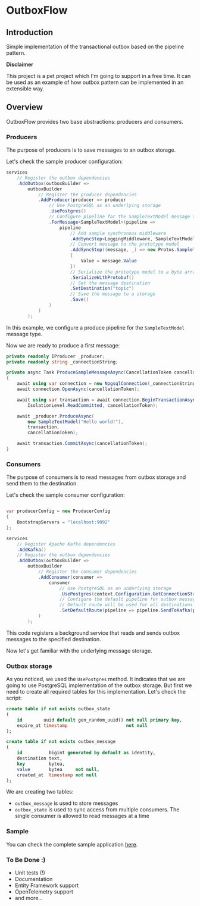 # OutboxFlow

## Introduction
Simple implementation of the transactional outbox based on the pipeline pattern.

**Disclaimer**

This project is a pet project which I'm going to support in a free time. It can be used as an example of how outbox pattern can be implemented in an extensible way.

## Overview
OutboxFlow provides two base abstractions: producers and consumers.

### Producers
The purpose of producers is to save messages to an outbox storage.

Let's check the sample producer configuration:
```csharp
services
    // Register the outbox dependencies
    .AddOutbox(outboxBuilder =>
        outboxBuilder
            // Register the producer dependencies
            .AddProducer(producer => producer
                // Use PostgreSQL as an underlying storage
                .UsePostgres()
                // Configure pipeline for the SampleTextModel message type
                .ForMessage<SampleTextModel>(pipeline =>
                    pipeline
                        // Add sample synchronous middleware
                        .AddSyncStep<LoggingMiddleware, SampleTextModel>()
                        // Convert message to the prototype model
                        .AddSyncStep((message, _) => new Protos.SampleTextModel
                        {
                            Value = message.Value
                        })
                        // Serialize the prototype model to a byte array
                        .SerializeWithProtobuf()
                        // Set the message destination
                        .SetDestination("topic")
                        // Save the message to a storage
                        .Save()
                )
            )
        );
```

In this example, we configure a produce pipeline for the `SampleTextModel` message type.

Now we are ready to produce a first message:

```csharp
private readonly IProducer _producer;
private readonly string _connectionString;

private async Task ProduceSampleMessageAsync(CancellationToken cancellationToken)
{
    await using var connection = new NpgsqlConnection(_connectionString);
    await connection.OpenAsync(cancellationToken);

    await using var transaction = await connection.BeginTransactionAsync(
        IsolationLevel.ReadCommitted, cancellationToken);

    await _producer.ProduceAsync(
        new SampleTextModel("Hello world!"),
        transaction,
        cancellationToken);

    await transaction.CommitAsync(cancellationToken);
}
```

### Consumers
The purpose of consumers is to read messages from outbox storage and send them to the destination.

Let's check the sample consumer configuration:
```csharp

var producerConfig = new ProducerConfig
{
    BootstrapServers = "localhost:9092"
};

services
    // Register Apache Kafka dependencies
    .AddKafka()
    // Register the outbox dependencies
    .AddOutbox(outboxBuilder =>
        outboxBuilder
            // Register the consumer dependencies
            .AddConsumer(consumer =>
                consumer
                    // Use PostgreSQL as an underlying storage
                    .UsePostgres(context.Configuration.GetConnectionString("Postgres")!)
                    // Configure the default pipeline for outbox messages.
                    // Default route will be used for all destinations which are not configured explicitly
                    .SetDefaultRoute(pipeline => pipeline.SendToKafka(producerConfig))
            )
        );
```

This code registers a background service that reads and sends outbox messages to the specified destination.

Now let's get familiar with the underlying message storage.

### Outbox storage

As you noticed, we used the `UsePostgres` method. It indicates that we are going to use PostgreSQL implementation of the outbox storage. But first we need to create all required tables for this implementation. Let's check the script:

```sql
create table if not exists outbox_state
(
    id        uuid default gen_random_uuid() not null primary key,
    expire_at timestamp                      not null
);

create table if not exists outbox_message
(
    id          bigint generated by default as identity,
    destination text,
    key         bytea,
    value       bytea     not null,
    created_at  timestamp not null
);
```

We are creating two tables:
* `outbox_message` is used to store messages
* `outbox_state` is used to sync access from multiple consumers. The single consumer is allowed to read messages at a time

### Sample

You can check the complete sample application [here](samples/OutboxFlow.Sample).

### To Be Done :)

* Unit tests (!)
* Documentation
* Entity Framework support
* OpenTelemetry support
* and more...